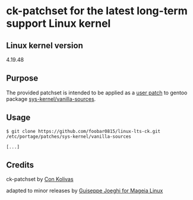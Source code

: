 # ck-patchset for the latest long-term support Linux kernel

## Linux kernel version

4.19.48

## Purpose

The provided patchset is intended to be applied as a [user patch](https://wiki.gentoo.org/wiki//etc/portage/patches) to gentoo package [sys-kernel/vanilla-sources](https://packages.gentoo.org/packages/sys-kernel/vanilla-sources).

## Usage

```console
$ git clone https://github.com/foobar0815/linux-lts-ck.git /etc/portage/patches/sys-kernel/vanilla-sources

[...]
```

## Credits

ck-patchset by [Con Kolivas](https://ck-hack.blogspot.com)

adapted to minor releases by [Guiseppe Joeghi for Mageia Linux](https://wiki.mageia.org/en/Kernel_flavours#kernel-joeghi)

